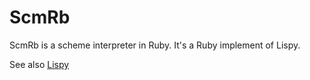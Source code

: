 # ScmRb

ScmRb is a scheme interpreter in Ruby.
It's a Ruby implement of Lispy.

See also [Lispy](http://norvig.com/lispy.html)